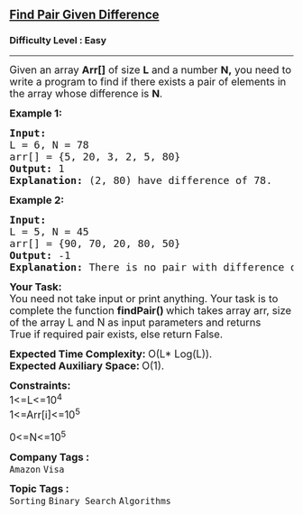 <h2><a href="https://www.geeksforgeeks.org/problems/find-pair-given-difference1559/1?page=3&category=Arrays,Strings,Sorting,Searching&difficulty=Basic,Easy&sortBy=submissions">Find Pair Given Difference</a></h2><h3>Difficulty Level : Easy</h3><hr><div class="problems_problem_content__Xm_eO"><p><span style="font-size:18px">Given an array <strong>Arr[]</strong> of size <strong>L</strong> and a number <strong>N,</strong>&nbsp;you need to write a program to find if there exists a pair of elements in the array whose difference is <strong>N</strong>.</span></p>

<p><span style="font-size:18px"><strong>Example 1:</strong></span></p>

<pre><span style="font-size:18px"><strong>Input:
</strong>L = 6, N = 78
arr[] = {5, 20, 3, 2, 5, 80}<strong>
Output: </strong>1
<strong>Explanation: </strong>(2, 80) have difference of 78.</span></pre>

<p><span style="font-size:18px"><strong>Example 2:</strong></span></p>

<pre><span style="font-size:18px"><strong>Input:
</strong>L = 5, N = 45
arr[] = {90, 70, 20, 80, 50}
<strong>Output: </strong>-1
<strong>Explanation: </strong>There is no pair with difference of 45.</span></pre>

<p><span style="font-size:18px"><strong>Your&nbsp;Task:</strong><br>
You need not take input or print anything. Your task is to complete the function&nbsp;<strong>findPair()&nbsp;</strong>which takes array arr, size of the array L and N as input parameters&nbsp;and returns True&nbsp;if required pair exists,&nbsp;else return False. </span></p>

<p><span style="font-size:18px"><strong>Expected Time Complexity:&nbsp;</strong>O(L* Log(L)).<br>
<strong>Expected Auxiliary Space:&nbsp;</strong>O(1).</span></p>

<p><span style="font-size:18px"><strong>Constraints:</strong><br>
1&lt;=L&lt;=10<sup>4&nbsp;</sup><br>
1&lt;=Arr[i]&lt;=10<sup>5&nbsp;</sup></span></p>

<p><span style="font-size:18px">0&lt;=N&lt;=10<sup>5</sup></span></p>
</div><p><span style=font-size:18px><strong>Company Tags : </strong><br><code>Amazon</code>&nbsp;<code>Visa</code>&nbsp;<br><p><span style=font-size:18px><strong>Topic Tags : </strong><br><code>Sorting</code>&nbsp;<code>Binary Search</code>&nbsp;<code>Algorithms</code>&nbsp;